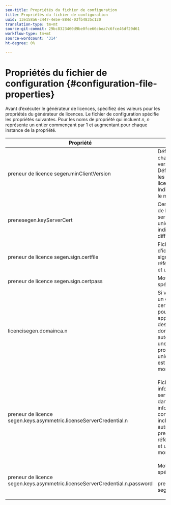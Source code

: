 ```yaml
---
seo-title: Propriétés du fichier de configuration
title: Propriétés du fichier de configuration
uuid: 13e158a6-c447-4e5e-884d-03fb4835c120
translation-type: tm+mt
source-git-commit: 29bc8323460d9be0fce66cbea7c6fce46df20d61
workflow-type: tm+mt
source-wordcount: '314'
ht-degree: 0%

---
```



# Propriétés du fichier de configuration {#configuration-file-properties}

Avant d’exécuter le générateur de licences, spécifiez des valeurs pour les propriétés du générateur de licences. Le fichier de configuration spécifie les propriétés suivantes. Pour les noms de propriété qui incluent *n*, *n* représente un entier commençant par 1 et augmentant pour chaque instance de la propriété.

<table frame="all" colsep="1" rowsep="1" class="+ topic/table adobe-d/table " id="table_qk1_rry_n4"> 
 <thead class="- topic/thead "> 
  <tr rowsep="1" class="- topic/row "> 
   <th colname="1" class="- topic/entry entry"> Propriété </th> 
   <th colname="2" class="- topic/entry entry"> Description </th> 
  </tr> 
 </thead>
 <tbody class="- topic/tbody "> 
  <tr rowsep="1" class="- topic/row "> 
   <td colname="1" class="- topic/entry "><span class="+ topic/ph pr-d/codeph codeph"> preneur de licence segen.minClientVersion</span> </td> 
   <td colname="2" class="- topic/entry "> Définissez la version minimale du client prise en charge. Si elle n’est pas définie, toutes les versions sont prises en charge par défaut. Définissez cette valeur pour contrôler comment les clients plus âgés répondent aux exigences de licence qu’ils ne prennent pas en charge. Indiquez x (pour Accès aux Adobes x.0) où x est le numéro de version principal. </td> 
  </tr> 
  <tr rowsep="1" class="- topic/row "> 
   <td colname="1" class="- topic/entry "><span class="+ topic/ph pr-d/codeph codeph"> prenesegen.keyServerCert</span> </td> 
   <td colname="2" class="- topic/entry "> Certificat de serveur de clés (certificat de serveur de licences émis par un Adobe et utilisé par le serveur de clés). Ce certificat est utilisé uniquement si les métadonnées/stratégies indiquent qu’un serveur de clés est requis pour la diffusion de clés sur les périphériques iOS. </td> 
  </tr> 
  <tr rowsep="1" class="- topic/row "> 
   <td colname="1" class="- topic/entry "><span class="+ topic/ph pr-d/codeph codeph"> preneur de licence segen.sign.certfile</span> </td> 
   <td colname="2" class="- topic/entry "> Fichier PKCS12 contenant les informations d’identification du serveur de licences pour la signature des licences. Cette propriété doit faire référence à un fichier .pfx contenant un certificat et une clé privée. </td> 
  </tr> 
  <tr rowsep="1" class="- topic/row "> 
   <td colname="1" class="- topic/entry "><span class="+ topic/ph pr-d/codeph codeph"> preneur de licence segen.sign.certpass</span> </td> 
   <td colname="2" class="- topic/entry ">Mot de passe utilisé pour protéger le fichier spécifié par <span class="+ topic/ph pr-d/codeph codeph"> prensegen.sign.certfile.</span> </td> 
  </tr> 
  <tr rowsep="1" class="- topic/row "> 
   <td colname="1" class="- topic/entry "><span class="+ topic/ph pr-d/codeph codeph">licencisegen.domainca.n</span> </td> 
   <td colname="2" class="- topic/entry "> Si vous générez des licences liées à un domaine, un ou plusieurs certificats d’autorité de certification de domaine doivent être spécifiés pour indiquer les autorités de domaine approuvées par cet émetteur de licences. Si le destinataire de licence est un certificat de domaine, qui n’a pas été émis par l’une des autorités de certification de domaine spécifiées, une licence ne peut pas être générée. Cette propriété spécifie un fichier .cer contenant uniquement le certificat (le format PEM ou DER est acceptable). n doit augmenter monotoniquement, en commençant par 1. </td> 
  </tr> 
  <tr rowsep="1" class="- topic/row "> 
   <td colname="1" class="- topic/entry "><span class="+ topic/ph pr-d/codeph codeph">preneur de licence segen.keys.asymmetric.licenseServerCredential.n</span> </td> 
   <td colname="2" class="- topic/entry "> <p class="- topic/p ">Fichier PKCS12 facultatif contenant des informations d’identification supplémentaires du serveur de licences pour le déchiffrement du CEK dans les métadonnées et la stratégie. D’autres informations d’identification peuvent être configurées si le contenu a été précédemment inclus avec un certificat du serveur de licences autre que celui spécifié par <span class="codeph"> prensegen.sign.certfile</span>. Cette propriété doit faire référence à un fichier <span class="filepath"> .pfx</span> contenant un certificat et une clé privée. n doit augmenter monotoniquement, en commençant par 1. </p> </td> 
  </tr> 
  <tr rowsep="0" class="- topic/row "> 
   <td colname="1" class="- topic/entry "><span class="+ topic/ph pr-d/codeph codeph">preneur de licence segen.keys.asymmetric.licenseServerCredential.n.password</span> </td> 
   <td colname="2" class="- topic/entry ">Mot de passe utilisé pour protéger le fichier spécifié par : <p><span class="+ topic/ph pr-d/codeph codeph"> preneur de licence segen.keys.asymmetric.licenseServerCredential.n</span> </p> </td> 
  </tr> 
 </tbody> 
</table>

